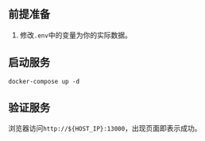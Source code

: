 ## 前提准备

1. 修改`.env`中的变量为你的实际数据。

## 启动服务

```shell
docker-compose up -d
```

## 验证服务

浏览器访问`http://${HOST_IP}:13000`，出现页面即表示成功。
